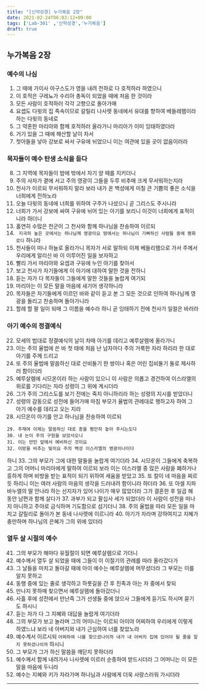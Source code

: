 ```yaml
---
title: "[신약성경] 누가복음 2장"
date: 2021-02-24T06:03:12+09:00
tags: ['Lab-301' ,'신약성경','누가복음']
draft: true
---
```

## 누가복음 2장
### 예수의 나심
1. 그 때에 가이사 아구스도가 영을 내려 천하로 다 호적하라 하였으니
2. 이 호적은 구레뇨가 수리아 총독이 되었을 때에 처음 한 것이라
3. 모든 사람이 호적하러 각각 고향으로 돌아가매
4. 요셉도 다윗의 집 족속이므로 갈릴리 나사렛 동네에서 유대를 향하여 베들레헴이라 하는 다윗의 동네로
5. 그 약혼한 마리아와 함께 호적하러 올라가니 마리아가 이미 잉태하였더라
6. 거기 있을 그 때에 해산할 날이 차서
7. 첫아들을 낳아 강보로 싸서 구유에 뉘었으니 이는 여관에 있을 곳이 없음이러라
### 목자들이 예수 탄생 소식을 듣다
8. 그 지역에 목자들이 밤에 밖에서 자기 양 떼를 지키더니
9. 주의 사자가 곁에 서고 주의 영광이 그들을 두루 비추매 크게 무서워하는지라
10. 천사가 이르되 무서워하지 말라 보라 내가 온 백성에게 미칠 큰 기쁨의 좋은 소식을 너희에게 전하노라
11. 오늘 다윗의 동네에 너희를 위하여 구주가 나셨으니 곧 그리스도 주시니라
12. 너희가 가서 강보에 싸여 구유에 뉘어 있는 아기를 보리니 이것이 너희에게 표적이니라 하더니
13. 홀연히 수많은 천군이 그 천사와 함께 하나님을 찬송하여 이르되
14. ``` 지극히 높은 곳에서는 하나님께 영광이요 땅에서는 하나님이 기뻐하신 사람들 중에 평화로다``` 하니라
15. 천사들이 떠나 하늘로 올라가니 목자가 서로 말하되 이제 베들리헴으로 가서 주께서 우리에게 알리신 바 이 이루어진 일을 보자하고
16. 빨리 가서 마리아와 요셉과 구유에 누인 아기를 찾아서
17. 보고 천사가 자기들에게 이 아기에 대하여 말한 것을 전하니
18. 듣는 자가 다 목자들이 그들에게 말한 것들을 놀랍게 여기되
19. 마리아는 이 모든 말을 마음에 새기어 생각하니라
20. 목자들은 자기들에게 이르던 바와 같이 듣고 본 그 모든 것으로 인하여 하나님께 영광을 돌리고 찬송하며 돌아가니라
21. 할례 할 팔 일이 되매 그 이름을 예수라 하니 곧 잉태하기 전에 천사가 일컬은 바러라
### 아기 예수의 정결예식
22. 모세의 법대로 정결예식의 날이 차매 아기를 데리고 예루살렘에 올라가니
23. 이는 주의 율법에 쓴 바 첫 태에 처음 난 남자마다 주의 거룩한 자라 하리라 한 대로 아기를 주께 드리고
24. 또 주의 율법에 말씀하신 대로 산비둘기 한 쌍이나 혹은 어린 집비둘기 둘로 제사하러 함이더라
25. 예루살렘에 시므온이라 하는 사람이 있으니 이 사람은 의롭고 경건하여 이스라엘의 위로를 기다리는 자라 성령이 그 위에 계시더라
26. 그가 주의 그리스도를 보기 전에는 죽지 아니하리라 하는 성령의 지시를 받았더니
27. 성령의 감동으로 성전에 들어가매 마침 부모가 율법의 관례대로 행하고자 하여 그 아기 예수를 데리고 오는 지라
28. 시므온이 아기를 안고 하나님을 찬송하여 이르되
```
29. 주재여 이제는 말씀하신 대로 종을 평안히 놓아 주시는도다
30. 내 눈이 주의 구원을 보았사오니
31. 이는 만민 앞에서 예비하신 것이요
32. 이방을 비추는 빛이요 주의 백성 이스라엘의 영광이나이다
```
   하니
33. 그의 부모가 그에 대한 말들을 놀랍게 여기더라
34. 시므온이 그들에게 축복하고 그의 어머니 마리아에게 말하여 이르되 보라 이는 이스라엘 중 많은 사람을 폐하거나 흥하게 하며 비방을 받는 표적이 되기 위하여 세움을 받았고
35. 또 칼이 네 마음을 찌르듯 하리니 이는 여러 사람의 마음의 생각을 드러내려 함이니라 하더라
36. 또 아셀 지파 바누엘의 딸 안나라 하는 선지자가 있어 나이가 매우 많았더라 그가 결혼한 후 일곱 해 동안 남편과 함께 살다가
37. 과부가 되고 팔십사 세가 되었더라 이 사람이 성전을 떠나지 아니하고 주야로 금식하며 기도함으로 섬기더니
38. 주의 율법을 따라 모든 일을 마치고 갈릴리로 돌아가 본 동네 나사렛에 이르니라
40. 아기가 자라며 강하여지고 지혜가 충만하며 하나님의 은혜가 그의 위에 있더라
### 열두 살 시절의 예수
41. 그의 부모가 해마다 유월절이 되면 예루살렘으로 가더니
42. 예수께서 열두 살 되었을 때에 그들이 이 이절기의 관례를 따라 올라갔다가
43. 그 날들을 마치고 돌아갈 때에 아이 예수는 예루살렘에 머무셨더라 그 부모는 이를 알지 못하고
44. 동행 중에 있는 줄로 생각하고 하룻길을 간 후 친족과 아는 자 중에서 찾되
45. 만나지 못하매 찾으면서 예루살렘에 돌아갔더니
46. 사흘 후에 성전에서 만난즉 그가 선생들 중에 앉으사 그들에게 듣기도 하시며 묻기도 하시니
47. 듣는 자가 다 그 지혜와 대답을 놀랍게 여기더라
48. 그의 부모가 보고 놀라며 그의 어미니는 이르되 아이야 어찌하여 우리에게 이렇게 하였느냐 보라 네 아버지와 내가 근심하여 너를 찾았노라    
49. 예수계서 이르시되 `어찌하여 나를 찾으셨나이까 내가 내 아버지 집에 있어야 될 줄을 알지 못하셨나이까` 하시니
50. 그 부모가 그가 하신 말씀을 깨닫지 못하더라
51. 예수께서 함께 내려가사 나사렛에 이르러 순종하여 받드시더라 그 어머니는 이 모든 말을 마음에 두니라
52. 예수는 지혜와 키가 자라가며 하나님과 사람에게 더욱 사랑스러워 가시더라
***


